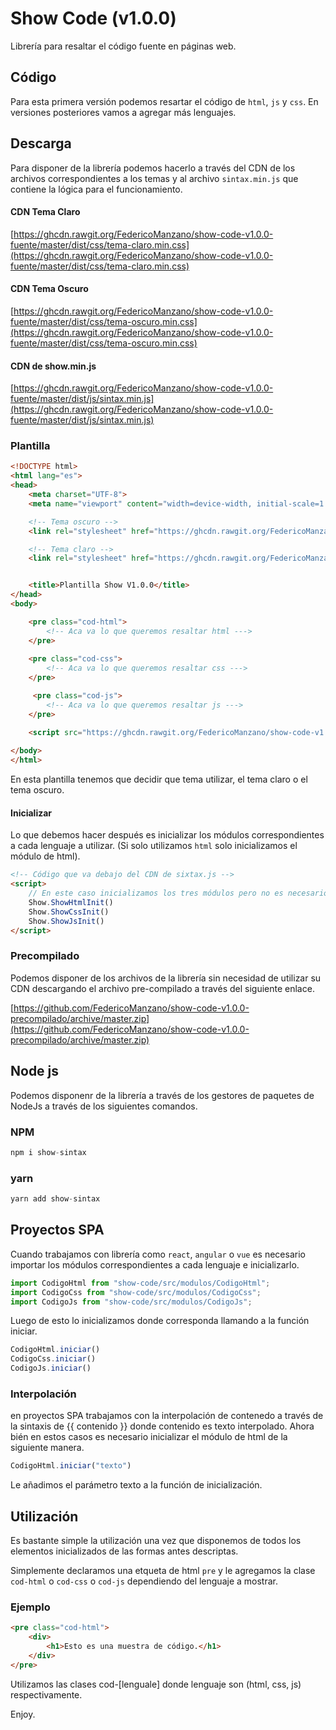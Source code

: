 # Show Code (v1.0.0)

Librería para resaltar el código fuente en páginas web.

## Código

Para esta primera versión podemos resartar el código de `html`, `js` y `css`. 
En versiones posteriores vamos a agregar más lenguajes.


## Descarga 

Para disponer de la librería podemos hacerlo a través del CDN de los archivos correspondientes a 
los temas y al archivo `sintax.min.js` que contiene la lógica para el funcionamiento.

#### CDN Tema Claro

[https://ghcdn.rawgit.org/FedericoManzano/show-code-v1.0.0-fuente/master/dist/css/tema-claro.min.css](https://ghcdn.rawgit.org/FedericoManzano/show-code-v1.0.0-fuente/master/dist/css/tema-claro.min.css)

#### CDN Tema Oscuro

[https://ghcdn.rawgit.org/FedericoManzano/show-code-v1.0.0-fuente/master/dist/css/tema-oscuro.min.css](https://ghcdn.rawgit.org/FedericoManzano/show-code-v1.0.0-fuente/master/dist/css/tema-oscuro.min.css)

#### CDN de show.min.js

[https://ghcdn.rawgit.org/FedericoManzano/show-code-v1.0.0-fuente/master/dist/js/sintax.min.js](https://ghcdn.rawgit.org/FedericoManzano/show-code-v1.0.0-fuente/master/dist/js/sintax.min.js)

### Plantilla

```html
<!DOCTYPE html>
<html lang="es">
<head>
    <meta charset="UTF-8">
    <meta name="viewport" content="width=device-width, initial-scale=1.0">

    <!-- Tema oscuro -->
    <link rel="stylesheet" href="https://ghcdn.rawgit.org/FedericoManzano/show-code-v1.0.0-fuente/master/dist/css/tema-claro.min.css">

    <!-- Tema claro -->
    <link rel="stylesheet" href="https://ghcdn.rawgit.org/FedericoManzano/show-code-v1.0.0-fuente/master/dist/css/tema-oscuro.min.css">


    <title>Plantilla Show V1.0.0</title>
</head>
<body>

    <pre class="cod-html">
        <!-- Aca va lo que queremos resaltar html --->
    </pre>
    
    <pre class="cod-css">
        <!-- Aca va lo que queremos resaltar css --->
    </pre>

     <pre class="cod-js">
        <!-- Aca va lo que queremos resaltar js --->
    </pre>

    <script src="https://ghcdn.rawgit.org/FedericoManzano/show-code-v1.0.0-fuente/master/dist/js/sintax.min.js"></script>
    
</body>
</html>
```
En esta plantilla tenemos que decidir que tema utilizar, el tema claro o el tema oscuro.

#### Inicializar

Lo que debemos hacer después es inicializar los módulos correspondientes a cada lenguaje a utilizar. 
(Si solo utilizamos `html` solo inicializamos el módulo de html). 

```html
<!-- Código que va debajo del CDN de sixtax.js -->
<script> 
    // En este caso inicializamos los tres módulos pero no es necesario. 
    Show.ShowHtmlInit()
    Show.ShowCssInit()
    Show.ShowJsInit()
</script>
```

### Precompilado

Podemos disponer de los archivos de la librería sin necesidad de utilizar su CDN descargando 
el archivo pre-compilado a través del siguiente enlace.

[https://github.com/FedericoManzano/show-code-v1.0.0-precompilado/archive/master.zip](https://github.com/FedericoManzano/show-code-v1.0.0-precompilado/archive/master.zip)

## Node js

Podemos disponenr de la librería a través de los gestores de paquetes de NodeJs a través de los siguientes comandos.

### NPM

```js
npm i show-sintax
```

### yarn 

```js
yarn add show-sintax
```

## Proyectos SPA

Cuando trabajamos con librería como `react`, `angular` o `vue` es necesario importar los módulos 
correspondientes a cada lenguaje e inicializarlo.

```js
import CodigoHtml from "show-code/src/modulos/CodigoHtml";
import CodigoCss from "show-code/src/modulos/CodigoCss";
import CodigoJs from "show-code/src/modulos/CodigoJs";
```

Luego de esto lo inicializamos donde corresponda llamando a la función iniciar. 


```js
CodigoHtml.iniciar()
CodigoCss.iniciar()
CodigoJs.iniciar()
```

### Interpolación

en proyectos SPA trabajamos con la interpolación de contenedo a través de la sintaxis de 
{{ contenido }} donde contenido es texto interpolado. Ahora bién en estos casos es necesario 
inicializar el módulo de html de la siguiente manera.

```js
CodigoHtml.iniciar("texto")
```

Le añadimos el parámetro texto a la función de inicialización.

## Utilización 

Es bastante simple la utilización una vez que disponemos de todos los elementos inicializados 
de las formas antes descriptas.

Simplemente declaramos una etqueta de html `pre` y le agregamos la clase `cod-html` o `cod-css` o `cod-js` dependiendo del lenguaje a mostrar.

### Ejemplo

```html
<pre class="cod-html">
    <div>
        <h1>Esto es una muestra de código.</h1>
    </div>
</pre>
```

Utilizamos las clases cod-[lenguale] donde lenguaje son (html, css, js) respectivamente.

Enjoy.




